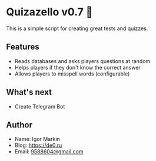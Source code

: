 # Quizazello v0.7 🤯
This is a simple script for creating great tests and quizzes.

## Features
- Reads databases and asks players questions at random
- Helps players if they don't know the correct answer
- Allows players to misspell words (configurable)

## What's next
- Create Telegram Bot

## Author
- Name: Igor Markin
- Blog: https://de0.ru
- Email: 9588604@gmail.com